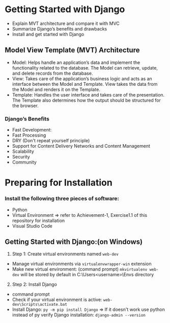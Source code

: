 # Getting Started with Django

- Explain MVT architecture and compare it with MVC
- Summarize Django’s benefits and drawbacks
- Install and get started with Django

## Model View Template (MVT) Architecture

- Model: Helps handle an application’s data and implement the functionality related to the database. The Model can retrieve, update, and delete records from the database.
- View: Takes care of the application’s business logic and acts as an interface between the Model and Template. View takes the data from the Model and renders it on the Template.
- Template: Handles the user interface and takes care of the presentation. The Template also determines how the output should be structured for the browser.

### Django’s Benefits

- Fast Development:
- Fast Processing
- DRY (Don't repeat yourself principle)
- Support for Content Delivery Networks and Content Management
- Scalability
- Security
- Community

# Preparing for Installation

### Install the following three pieces of software:

- Python
- Virtual Environment => refer to Achievement-1, Exercise1.1 of this repository for installation
- Visual Studio Code

## Getting Started with Django:(on Windows)

1. Step 1: Create virtual environments named `web-dev`

- Manage virtual environments via `virtualenvwrapper-win` extension
- Make new virtual environment: (command prompt)
  `mkvirtualenv web-dev`
  will be stored by default in C:\Users\<username>\Envs directory

2. Step 2: Install Django

- command prompt
- Check if your virtual environment is active:
  `web-dev\Scripts\activate.bat`
- Install Django:
  `py -m pip install Django` => If it doesn't work use python instead of py
  verify Django installation: `django-admin --version`
